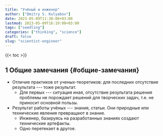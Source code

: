 ```yaml
---
title: "Учёный и инженер"
author: ["Dmitry S. Kulyabov"]
date: 2023-05-09T11:30:00+03:00
lastmod: 2023-05-09T16:19:00+03:00
tags: ["seedling"]
categories: ["thinking", "science"]
draft: false
slug: "scientist-engineer"
---
```


<!--more-->

{{< toc >}}


## <span class="section-num">1</span> Общие замечания {#общие-замечания}

-   Отличие практиков от ученых-теоретиков: для последних отсутствие результата --- тоже результат.
    -   Для первых --- ситуация иная, отсутствие результата решения проблемы не порождает решений для творческих задач, т.е. не приносит основной пользы.
-   Результат работы учёных --- знания, статьи. Они природные или технические явления превращают в знание.
    -   Инженер, базируясь на разработанных знаниях создают технические артефакты.
    -   Одно перетекает в другое.
